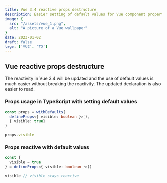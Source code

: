 ```yaml
---
title: Vue 3.4 reactive props destructure
description: Easier setting of default values for Vue component properties.
image: {
  src: "/assets/vue_1.png",
  alt: "A picture of a Vue wallpaper"
}
date: 2023-01-02
draft: false
tags: ['VUE', 'TS']
---
```


## Vue reactive props destructure

The reactivity in Vue 3.4 will be updated and the use of default values is much easier without breaking the reactivity.
The updated declaration is also easier to read.

### Props usage in TypeScript with setting default values

```ts
const props = withDefaults(
  defineProps<{ visible: boolean }>(),
  { visible: true}
)

props.visible
```

### Props reactive with default values

```ts
const {
  visible = true
} = defineProps<{ visible: boolean }>()

visible // visible stays reactive
```
